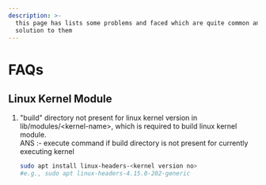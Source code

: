 ```yaml
---
description: >-
  this page has lists some problems and faced which are quite common and
  solution to them
---
```


# FAQs

## Linux Kernel Module

1.  "build" directory not present for linux kernel version in lib/modules/\<kernel-name>, which is required to build linux kernel module.\
    ANS :- execute command if build directory is not present for currently executing kernel

    ```bash
    sudo apt install linux-headers-<kernel version no>
    #e.g., sudo apt linux-headers-4.15.0-202-generic
    ```
